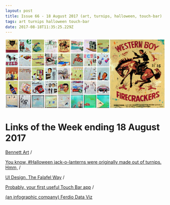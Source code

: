 ```yaml
---
layout: post
title: Issue 66 - 18 August 2017 (art, turnips, halloween, touch-bar)
tags: art turnips halloween touch-bar
date: 2017-08-18T11:35:25.229Z
---
```

![Bennett Art](/assets/uploads/issue-66.png "Bennett Art")

# Links of the Week ending 18 August 2017

<a href="http://bennettartgallery.com" target="_blank">Bennett Art</a> /

<a href="http://You know, #Halloween jack-o-lanterns were originally made out of turnips. Hmm,">You know, #Halloween jack-o-lanterns were originally made out of turnips. Hmm,</a> /

<a href="http://hackingui.com/design/the-falafel-method-for-ui-design/" target="_blank">UI Design, The Falafel Way</a> /

<a href="https://medium.com/pixelpoint/your-first-touch-bar-app-aea4f6111122" target="_blank">Probably, your first useful Touch Bar app</a> /

<a href="http://datavizproject.com" target="_blank">(an infographic company) Ferdio Data Viz</a>